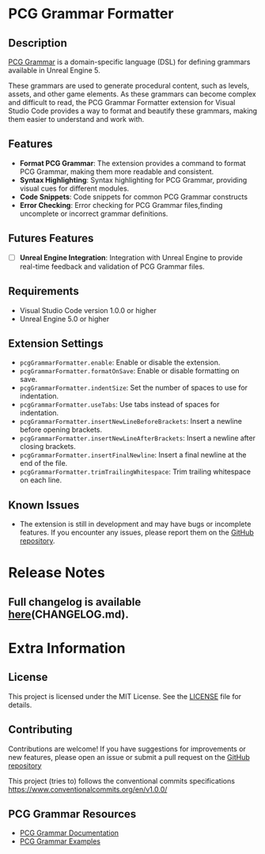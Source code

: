 # PCG Grammar Formatter

## Description

[PCG Grammar](https://dev.epicgames.com/documentation/en-us/unreal-engine/using-shape-grammar-with-pcg-in-unreal-engine) is a domain-specific language (DSL) for defining grammars available in Unreal Engine 5. 

These grammars are used to generate procedural content, such as levels, assets, and other game elements. As these grammars can become complex and difficult to read, the PCG Grammar Formatter extension for Visual Studio Code provides a way to format and beautify these grammars, making them easier to understand and work with.

## Features

- **Format PCG Grammar**: The extension provides a command to format PCG Grammar, making them more readable and consistent.
- **Syntax Highlighting**: Syntax highlighting for PCG Grammar, providing visual cues for different modules. 
- **Code Snippets**: Code snippets for common PCG Grammar constructs
- **Error Checking**: Error checking for PCG Grammar files,finding uncomplete or incorrect grammar definitions.

## Futures Features

- [ ]  **Unreal Engine Integration**: Integration with Unreal Engine to provide real-time feedback and validation of PCG Grammar files.

<!-- \!\[feature X\]\(images/feature-x.png\) -->


## Requirements

* Visual Studio Code version 1.0.0 or higher
* Unreal Engine 5.0 or higher

## Extension Settings

* `pcgGrammarFormatter.enable`: Enable or disable the extension.
* `pcgGrammarFormatter.formatOnSave`: Enable or disable formatting on save.
* `pcgGrammarFormatter.indentSize`: Set the number of spaces to use for indentation.
* `pcgGrammarFormatter.useTabs`: Use tabs instead of spaces for indentation.
* `pcgGrammarFormatter.insertNewLineBeforeBrackets`: Insert a newline before opening brackets.
* `pcgGrammarFormatter.insertNewLineAfterBrackets`: Insert a newline after closing brackets.
* `pcgGrammarFormatter.insertFinalNewline`: Insert a final newline at the end of the file.
* `pcgGrammarFormatter.trimTrailingWhitespace`: Trim trailing whitespace on each line.


## Known Issues

* The extension is still in development and may have bugs or incomplete features. If you encounter any issues, please report them on the [GitHub repository](https://github.com/damourChris/pcg-grammar-formatter/issues).

# Release Notes

Full changelog is available [here]()(CHANGELOG.md).
---

# Extra Information

## License

This project is licensed under the MIT License. See the [LICENSE](LICENSE) file for details.

## Contributing

Contributions are welcome! If you have suggestions for improvements or new features, please open an issue or submit a pull request on the [GitHub repository]()

This project (tries to) follows  the conventional commits specifications https://www.conventionalcommits.org/en/v1.0.0/

## PCG Grammar Resources

* [PCG Grammar Documentation](https://dev.epicgames.com/documentation/en-us/unreal-engine/using-shape-grammar-with-pcg-in-unreal-engine)
* [PCG Grammar Examples](https://dev.epicgames.com/documentation/en-us/unreal-engine/creating-a-fence-generator-using-shape-grammar-in-unreal-engine)
